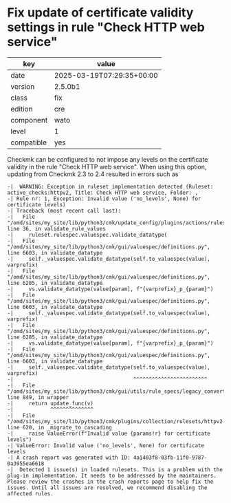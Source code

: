 [//]: # (werk v2)
# Fix update of certificate validity settings in rule "Check HTTP web service"

key        | value
---------- | ---
date       | 2025-03-19T07:29:35+00:00
version    | 2.5.0b1
class      | fix
edition    | cre
component  | wato
level      | 1
compatible | yes

Checkmk can be configured to not impose any levels on the certificate validity in the rule "Check
HTTP web service". When using this option, updating from Checkmk 2.3 to 2.4 resulted in errors such
as
```
-|  WARNING: Exception in ruleset implementation detected (Ruleset: active_checks:httpv2, Title: Check HTTP web service, Folder: ,
-| Rule nr: 1, Exception: Invalid value ('no_levels', None) for certificate levels)
-| Traceback (most recent call last):
-|   File "/omd/sites/my_site/lib/python3/cmk/update_config/plugins/actions/rulesets.py", line 36, in validate_rule_values
-|     ruleset.rulespec.valuespec.validate_datatype(
-|   File "/omd/sites/my_site/lib/python3/cmk/gui/valuespec/definitions.py", line 6603, in validate_datatype
-|     self._valuespec.validate_datatype(self.to_valuespec(value), varprefix)
-|   File "/omd/sites/my_site/lib/python3/cmk/gui/valuespec/definitions.py", line 6285, in validate_datatype
-|     vs.validate_datatype(value[param], f"{varprefix}_p_{param}")
-|   File "/omd/sites/my_site/lib/python3/cmk/gui/valuespec/definitions.py", line 6603, in validate_datatype
-|     self._valuespec.validate_datatype(self.to_valuespec(value), varprefix)
-|   File "/omd/sites/my_site/lib/python3/cmk/gui/valuespec/definitions.py", line 6285, in validate_datatype
-|     vs.validate_datatype(value[param], f"{varprefix}_p_{param}")
-|   File "/omd/sites/my_site/lib/python3/cmk/gui/valuespec/definitions.py", line 6603, in validate_datatype
-|     self._valuespec.validate_datatype(self.to_valuespec(value), varprefix)
-|                                       ^^^^^^^^^^^^^^^^^^^^^^^^
-|   File "/omd/sites/my_site/lib/python3/cmk/gui/utils/rule_specs/legacy_converter.py", line 849, in wrapper
-|     return update_func(v)
-|            ^^^^^^^^^^^^^^
-|   File "/omd/sites/my_site/lib/python3/cmk/plugins/collection/rulesets/httpv2.py", line 620, in _migrate_to_cascading
-|     raise ValueError(f"Invalid value {params!r} for certificate levels")
-| ValueError: Invalid value ('no_levels', None) for certificate levels
-| A crash report was generated with ID: 4a1403f8-03fb-11f0-9787-0a3955ea6618
-|  Detected 1 issue(s) in loaded rulesets. This is a problem with the plug-in implementation. It needs to be addressed by the maintainers. Please review the crashes in the crash reports page to help fix the issues. Until all issues are resolved, we recommend disabling the affected rules.
```
